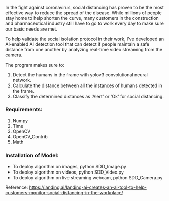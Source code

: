 In the fight against coronavirus, social distancing has proven to be the most effective way to reduce the spread of the disease. While millions of people stay home to help shorten the curve, many customers in the construction and pharmaceutical industry still have to go to work every day to make sure our basic needs are met.

To help validate the social isolation protocol in their work, I've developed an AI-enabled AI detection tool that can detect if people maintain a safe distance from one another by analyzing real-time video streaming from the camera.

The program makes sure to: 
1. Detect the humans in the frame with yolov3 convolutional neural network.
2. Calculate the distance between all the instances of humans detected in the frame.
3. Classify the determined distances as 'Alert' or 'Ok' for social distancing.

### Requirements:

1. Numpy
2. Time
3. OpenCV
4. OpenCV_Contrib
5. Math

### Installation of Model:

* To deploy algorithm on images, python SDD_Image.py
* To deploy algorithm on videos, python SDD_Video.py
* To deploy algorithm on live streaming webcam, python SDD_Camera.py


Reference: https://landing.ai/landing-ai-creates-an-ai-tool-to-help-customers-monitor-social-distancing-in-the-workplace/
